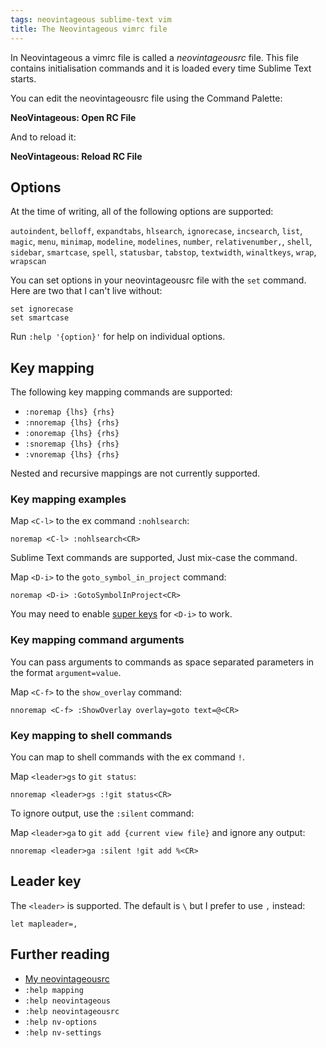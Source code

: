 ```yaml
---
tags: neovintageous sublime-text vim
title: The Neovintageous vimrc file
---
```


In Neovintageous a vimrc file is called a *neovintageousrc* file. This file contains initialisation commands and it is loaded every time Sublime Text starts.

You can edit the neovintageousrc file using the Command Palette:

**NeoVintageous: Open RC File**

And to reload it:

**NeoVintageous: Reload RC File**

## Options

At the time of writing, all of the following options are supported:

`autoindent`, `belloff`, `expandtabs`, `hlsearch`, `ignorecase`, `incsearch`, `list`, `magic`, `menu`, `minimap`, `modeline`, `modelines`, `number`, `relativenumber,`, `shell`, `sidebar`, `smartcase`, `spell`, `statusbar`, `tabstop`, `textwidth`, `winaltkeys`, `wrap`, `wrapscan`

You can set options in your neovintageousrc file with the `set` command. Here are two that I can't live without:

    set ignorecase
    set smartcase

Run `:help '{option}'` for help on individual options.

## Key mapping

The following key mapping commands are supported:

- `:noremap {lhs} {rhs}`
- `:nnoremap {lhs} {rhs}`
- `:onoremap {lhs} {rhs}`
- `:snoremap {lhs} {rhs}`
- `:vnoremap {lhs} {rhs}`

Nested and recursive mappings are not currently supported.

### Key mapping examples

Map `<C-l>` to the ex command `:nohlsearch`:

    noremap <C-l> :nohlsearch<CR>

Sublime Text commands are supported, Just mix-case the command.

Map `<D-i>` to the `goto_symbol_in_project` command:

    noremap <D-i> :GotoSymbolInProject<CR>

You may need to enable [super keys](/2022/09/22/neovintageous-super-keys/) for `<D-i>` to work.

### Key mapping command arguments

You can pass arguments to commands as space separated parameters in the format `argument=value`.

Map `<C-f>` to the `show_overlay` command:

    nnoremap <C-f> :ShowOverlay overlay=goto text=@<CR>

### Key mapping to shell commands

You can map to shell commands with the ex command `!`.

Map `<leader>gs` to `git status`:

    nnoremap <leader>gs :!git status<CR>

To ignore output, use the `:silent` command:

Map `<leader>ga` to `git add {current view file}` and ignore any output:

    nnoremap <leader>ga :silent !git add %<CR>

## Leader key

The `<leader>` is supported. The default is `\` but I prefer to use `,` instead:

    let mapleader=,

## Further reading

* [My neovintageousrc](https://raw.githubusercontent.com/gerardroche/sublimefiles/master/User/.neovintageousrc)
* `:help mapping`
* `:help neovintageous`
* `:help neovintageousrc`
* `:help nv-options`
* `:help nv-settings`
